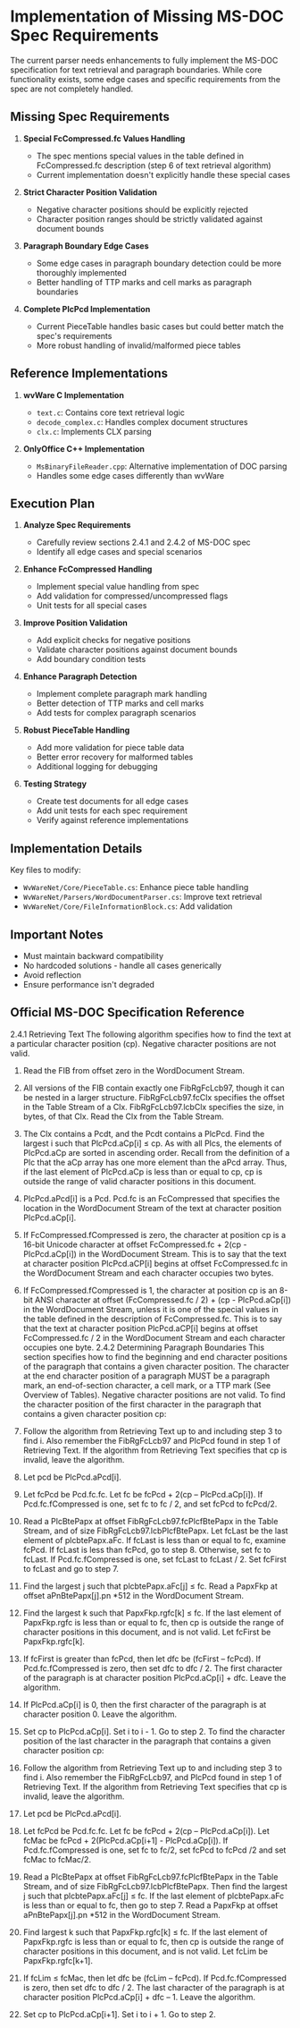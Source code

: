 # Implementation of Missing MS-DOC Spec Requirements

The current parser needs enhancements to fully implement the MS-DOC specification for text retrieval and paragraph boundaries. While core functionality exists, some edge cases and specific requirements from the spec are not completely handled.

## Missing Spec Requirements

1. **Special FcCompressed.fc Values Handling**
   - The spec mentions special values in the table defined in FcCompressed.fc description (step 6 of text retrieval algorithm)
   - Current implementation doesn't explicitly handle these special cases

2. **Strict Character Position Validation**
   - Negative character positions should be explicitly rejected
   - Character position ranges should be strictly validated against document bounds

3. **Paragraph Boundary Edge Cases**
   - Some edge cases in paragraph boundary detection could be more thoroughly implemented
   - Better handling of TTP marks and cell marks as paragraph boundaries

4. **Complete PlcPcd Implementation**
   - Current PieceTable handles basic cases but could better match the spec's requirements
   - More robust handling of invalid/malformed piece tables

## Reference Implementations

1. **wvWare C Implementation**
   - `text.c`: Contains core text retrieval logic
   - `decode_complex.c`: Handles complex document structures
   - `clx.c`: Implements CLX parsing

2. **OnlyOffice C++ Implementation**
   - `MsBinaryFileReader.cpp`: Alternative implementation of DOC parsing
   - Handles some edge cases differently than wvWare

## Execution Plan

1. **Analyze Spec Requirements**
   - Carefully review sections 2.4.1 and 2.4.2 of MS-DOC spec
   - Identify all edge cases and special scenarios

2. **Enhance FcCompressed Handling**
   - Implement special value handling from spec
   - Add validation for compressed/uncompressed flags
   - Unit tests for all special cases

3. **Improve Position Validation**
   - Add explicit checks for negative positions
   - Validate character positions against document bounds
   - Add boundary condition tests

4. **Enhance Paragraph Detection**
   - Implement complete paragraph mark handling
   - Better detection of TTP marks and cell marks
   - Add tests for complex paragraph scenarios

5. **Robust PieceTable Handling**
   - Add more validation for piece table data
   - Better error recovery for malformed tables
   - Additional logging for debugging

6. **Testing Strategy**
   - Create test documents for all edge cases
   - Add unit tests for each spec requirement
   - Verify against reference implementations

## Implementation Details

Key files to modify:
- `WvWareNet/Core/PieceTable.cs`: Enhance piece table handling
- `WvWareNet/Parsers/WordDocumentParser.cs`: Improve text retrieval
- `WvWareNet/Core/FileInformationBlock.cs`: Add validation

## Important Notes
- Must maintain backward compatibility
- No hardcoded solutions - handle all cases generically
- Avoid reflection
- Ensure performance isn't degraded


## Official MS-DOC Specification Reference

2.4.1 Retrieving Text
The following algorithm specifies how to find the text at a particular character position (cp). Negative
character positions are not valid.
1. Read the FIB from offset zero in the WordDocument Stream.

2. All versions of the FIB contain exactly one FibRgFcLcb97, though it can be nested in a larger
structure. FibRgFcLcb97.fcClx specifies the offset in the Table Stream of a Clx.
FibRgFcLcb97.lcbClx specifies the size, in bytes, of that Clx. Read the Clx from the Table
Stream.
3. The Clx contains a Pcdt, and the Pcdt contains a PlcPcd. Find the largest i such that
PlcPcd.aCp[i] ≤ cp. As with all Plcs, the elements of PlcPcd.aCp are sorted in ascending order.
Recall from the definition of a Plc that the aCp array has one more element than the aPcd array.
Thus, if the last element of PlcPcd.aCp is less than or equal to cp, cp is outside the range of valid
character positions in this document.
4. PlcPcd.aPcd[i] is a Pcd. Pcd.fc is an FcCompressed that specifies the location in the
WordDocument Stream of the text at character position PlcPcd.aCp[i].
5. If FcCompressed.fCompressed is zero, the character at position cp is a 16-bit Unicode
character at offset FcCompressed.fc + 2(cp - PlcPcd.aCp[i]) in the WordDocument Stream.
This is to say that the text at character position PlcPcd.aCP[i] begins at offset
FcCompressed.fc in the WordDocument Stream and each character occupies two bytes.
6. If FcCompressed.fCompressed is 1, the character at position cp is an 8-bit ANSI character at
offset (FcCompressed.fc / 2) + (cp - PlcPcd.aCp[i]) in the WordDocument Stream, unless it is
one of the special values in the table defined in the description of FcCompressed.fc. This is to
say that the text at character position PlcPcd.aCP[i] begins at offset FcCompressed.fc / 2 in
the WordDocument Stream and each character occupies one byte.
2.4.2 Determining Paragraph Boundaries
This section specifies how to find the beginning and end character positions of the paragraph that
contains a given character position. The character at the end character position of a paragraph MUST
be a paragraph mark, an end-of-section character, a cell mark, or a TTP mark (See Overview of
Tables). Negative character positions are not valid.
To find the character position of the first character in the paragraph that contains a given character
position cp:
1. Follow the algorithm from Retrieving Text up to and including step 3 to find i. Also remember the
FibRgFcLcb97 and PlcPcd found in step 1 of Retrieving Text. If the algorithm from Retrieving
Text specifies that cp is invalid, leave the algorithm.
2. Let pcd be PlcPcd.aPcd[i].
3. Let fcPcd be Pcd.fc.fc. Let fc be fcPcd + 2(cp – PlcPcd.aCp[i]). If Pcd.fc.fCompressed is one,
set fc to fc / 2, and set fcPcd to fcPcd/2.
4. Read a PlcBtePapx at offset FibRgFcLcb97.fcPlcfBtePapx in the Table Stream, and of size
FibRgFcLcb97.lcbPlcfBtePapx. Let fcLast be the last element of plcbtePapx.aFc. If fcLast is
less than or equal to fc, examine fcPcd. If fcLast is less than fcPcd, go to step 8. Otherwise, set
fc to fcLast. If Pcd.fc.fCompressed is one, set fcLast to fcLast / 2. Set fcFirst to fcLast and
go to step 7.
5. Find the largest j such that plcbtePapx.aFc[j] ≤ fc. Read a PapxFkp at offset
aPnBtePapx[j].pn *512 in the WordDocument Stream.
6. Find the largest k such that PapxFkp.rgfc[k] ≤ fc. If the last element of PapxFkp.rgfc is less
than or equal to fc, then cp is outside the range of character positions in this document, and is
not valid. Let fcFirst be PapxFkp.rgfc[k].
7. If fcFirst is greater than fcPcd, then let dfc be (fcFirst – fcPcd). If Pcd.fc.fCompressed is
zero, then set dfc to dfc / 2. The first character of the paragraph is at character position
PlcPcd.aCp[i] + dfc. Leave the algorithm.
8. If PlcPcd.aCp[i] is 0, then the first character of the paragraph is at character position 0. Leave
the algorithm.
9. Set cp to PlcPcd.aCp[i]. Set i to i - 1. Go to step 2.
To find the character position of the last character in the paragraph that contains a given character
position cp:
1. Follow the algorithm from Retrieving Text up to and including step 3 to find i. Also remember the
FibRgFcLcb97, and PlcPcd found in step 1 of Retrieving Text. If the algorithm from Retrieving
Text specifies that cp is invalid, leave the algorithm.
2. Let pcd be PlcPcd.aPcd[i].
3. Let fcPcd be Pcd.fc.fc. Let fc be fcPcd + 2(cp – PlcPcd.aCp[i]). Let fcMac be fcPcd +
2(PlcPcd.aCp[i+1] - PlcPcd.aCp[i]). If Pcd.fc.fCompressed is one, set fc to fc/2, set fcPcd to
fcPcd /2 and set fcMac to fcMac/2.
4. Read a PlcBtePapx at offset FibRgFcLcb97.fcPlcfBtePapx in the Table Stream, and of size
FibRgFcLcb97.lcbPlcfBtePapx. Then find the largest j such that plcbtePapx.aFc[j] ≤ fc. If the
last element of plcbtePapx.aFc is less than or equal to fc, then go to step 7. Read a PapxFkp at
offset aPnBtePapx[j].pn *512 in the WordDocument Stream.
5. Find largest k such that PapxFkp.rgfc[k] ≤ fc. If the last element of PapxFkp.rgfc is less than
or equal to fc, then cp is outside the range of character positions in this document, and is not
valid. Let fcLim be PapxFkp.rgfc[k+1].
6. If fcLim ≤ fcMac, then let dfc be (fcLim – fcPcd). If Pcd.fc.fCompressed is zero, then set dfc
to dfc / 2. The last character of the paragraph is at character position PlcPcd.aCp[i] + dfc – 1.
Leave the algorithm.
7. Set cp to PlcPcd.aCp[i+1]. Set i to i + 1. Go to step 2.